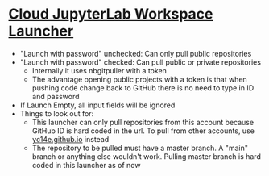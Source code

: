 # [Cloud JupyterLab Workspace Launcher](https://beginnersc.github.io/)

* "Launch with password" unchecked: Can only pull public repositories
* "Launch with password" checked: Can pull public or private repositories
   * Internally it uses nbgitpuller with a token
   * The advantage opening public projects with a token is that when pushing code change back to GitHub there is no need to type in ID and password
* If Launch Empty, all input fields will be ignored
* Things to look out for: 
  * This launcher can only pull repositories from this account because GitHub ID is hard coded in the url. To pull from other accounts, use [yc14e.github.io](https://yc14e.github.io/) instead
  * The repository to be pulled must have a master branch. A "main" branch or anything else wouldn't work. Pulling master branch is hard coded in this launcher as of now
